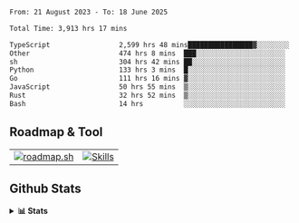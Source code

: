 <!--START_SECTION:waka-->

```txt
From: 21 August 2023 - To: 18 June 2025

Total Time: 3,913 hrs 17 mins

TypeScript                 2,599 hrs 48 mins████████████████▓░░░░░░░░   66.44 %
Other                      474 hrs 8 mins  ███░░░░░░░░░░░░░░░░░░░░░░   12.12 %
sh                         304 hrs 42 mins ██░░░░░░░░░░░░░░░░░░░░░░░   07.79 %
Python                     133 hrs 3 mins  █░░░░░░░░░░░░░░░░░░░░░░░░   03.40 %
Go                         111 hrs 16 mins ▓░░░░░░░░░░░░░░░░░░░░░░░░   02.84 %
JavaScript                 50 hrs 55 mins  ▒░░░░░░░░░░░░░░░░░░░░░░░░   01.30 %
Rust                       32 hrs 52 mins  ▒░░░░░░░░░░░░░░░░░░░░░░░░   00.84 %
Bash                       14 hrs          ░░░░░░░░░░░░░░░░░░░░░░░░░   00.36 %
```

<!--END_SECTION:waka-->

## Roadmap & Tool
<table align="center">
  <tr>
    <td>
      <a href="https://roadmap.sh">
        <img src="https://roadmap.sh/card/tall/6505f3e78dfc79db2fff8e3e?variant=dark" alt="roadmap.sh" />
      </a>
    </td>
    <td>
      <a href="https://github.com/chaninlaw">
        <img src="https://skillicons.dev/icons?i=js,typescript,nodejs,nestjs,react,next,astro,html,css,tailwind,postgres,prisma,docker,git,rust,go&perline=7&theme=dark" alt="Skills" />
      </a>
    </td>
  </tr>
</table>

## Github Stats
<details close>
  <summary><b>📊 Stats</b></summary>
  <div align="center">
    
<picture>
  <source
    srcset="https://github-readme-stats.vercel.app/api?username=chaninlaw&show_icons=true&theme=dark"
    media="(prefers-color-scheme: dark)"
  />
  <source
    srcset="https://github-readme-stats.vercel.app/api?username=chaninlaw&show_icons=true"
    media="(prefers-color-scheme: light), (prefers-color-scheme: no-preference)"
  />
  <img src="https://github-readme-stats.vercel.app/api?username=chaninlaw&show_icons=true" />
</picture>
    
<picture>
  <source
    srcset="https://github-readme-stats.vercel.app/api/top-langs/?username=chaninlaw&layout=donut&theme=dark"
    media="(prefers-color-scheme: dark)"
  />
  <source
    srcset="https://github-readme-stats.vercel.app/api/top-langs/?username=chaninlaw&layout=donut"
    media="(prefers-color-scheme: light), (prefers-color-scheme: no-preference)"
  />
  <img src="https://github-readme-stats.vercel.app/api/top-langs/?username=chaninlaw&layout=donut" />
</picture>
    
  </div>
  
</details>

